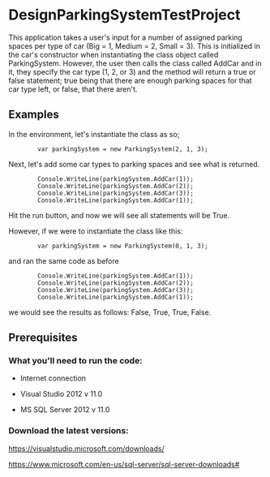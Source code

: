 # DesignParkingSystemTestProject
This application takes a user's input for a number of assigned parking spaces per type of car (Big = 1, Medium = 2, Small = 3). 
This is initialized in the car's constructor when instantiating the class object called ParkingSystem.
However, the user then calls the class called AddCar and in it, they specify the car type (1, 2, or 3) and the method will return a true or false statement; true being that there are enough parking spaces for that car type left, or false, that there aren't.


## Examples
In the environment, let's instantiate the class as so;

            var parkingSystem = new ParkingSystem(2, 1, 3);

Next, let's add some car types to parking spaces and see what is returned.

            Console.WriteLine(parkingSystem.AddCar(1));
            Console.WriteLine(parkingSystem.AddCar(2));
            Console.WriteLine(parkingSystem.AddCar(3));
            Console.WriteLine(parkingSystem.AddCar(1));

Hit the run button, and now we will see all statements will be True.

However, if we were to instantiate the class like this:

            var parkingSystem = new ParkingSystem(0, 1, 3);

and ran the same code as before


            Console.WriteLine(parkingSystem.AddCar(1));
            Console.WriteLine(parkingSystem.AddCar(2));
            Console.WriteLine(parkingSystem.AddCar(3));
            Console.WriteLine(parkingSystem.AddCar(1));
            
we would see the results as follows: False, True, True, False.

## Prerequisites

### What you'll need to run the code:

* Internet connection

* Visual Studio 2012 v 11.0

* MS SQL Server 2012 v 11.0

### Download the latest versions:

https://visualstudio.microsoft.com/downloads/

https://www.microsoft.com/en-us/sql-server/sql-server-downloads# 
